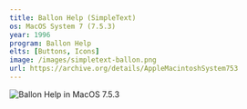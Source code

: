 ```yaml
---
title: Ballon Help (SimpleText)
os: MacOS System 7 (7.5.3)
year: 1996
program: Ballon Help
elts: [Buttons, Icons]
image: /images/simpletext-ballon.png
url: https://archive.org/details/AppleMacintoshSystem753
---
```


![Ballon Help in MacOS 7.5.3](/images/simpletext-ballon.png)
